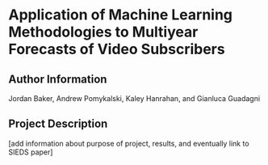 # Application of Machine Learning Methodologies to Multiyear Forecasts of Video Subscribers

Author Information
------------------
Jordan Baker, Andrew Pomykalski, Kaley Hanrahan, and Gianluca Guadagni

Project Description
-------------------
[add information about purpose of project, results, and eventually link to SIEDS paper]
